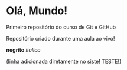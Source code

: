 # Olá, Mundo!
 Primeiro repositório do curso de Git e GitHub

 Repositório criado durante uma aula ao vivo!
 
 **negrito**
 *italico*

(linha adicionada diretamente no siste! TESTE!)

